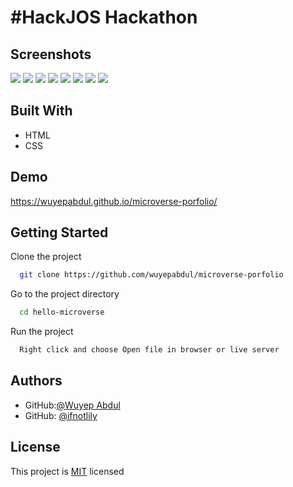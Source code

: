 # #HackJOS Hackathon



## Screenshots

<img src="images/desktop1.png">

<img src="images/desktop2.png" >

<img src="images/mobile1.png">

<img src="images/mobile2.png">

<img src="images/mobile3.png">

<img src="images/desktop1.png">

<img src="images/desktop2.png">

<img src="images/desktop3.png">

## Built With

- HTML
- CSS

## Demo

https://wuyepabdul.github.io/microverse-porfolio/

## Getting Started

Clone the project

```bash
  git clone https://github.com/wuyepabdul/microverse-porfolio
```

Go to the project directory

```bash
  cd hello-microverse
```

Run the project

```bash
  Right click and choose Open file in browser or live server

```

## Authors

- GitHub:[@Wuyep Abdul](https://www.github.com/wuyepabdul)
- GitHub: [@ifnotlily](https://github.com/ifnotlily)

## License

This project is [MIT](https://choosealicense.com/licenses/mit/) licensed
